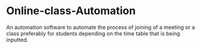 # Online-class-Automation
An automation software to automate the process of joining of a meeting or a class preferably for students depending on the time table that is being inputted. 
